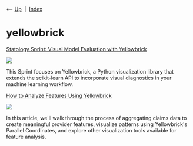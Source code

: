 <div class="nav">

⟵ [Up](index.html)  \|  [Index](index.html)

</div>

# yellowbrick

<div class="cards">

<div class="card">

<div class="card-title">

[Statology Sprint: Visual Model Evaluation with
Yellowbrick](https://www.statology.org/statology-sprint-visual-model-evaluation-with-yellowbrick/)

</div>

<div class="card-image">

[![](https://www.statology.org/wp-content/uploads/2025/05/sta-sprint-yellowbrick.png)](https://www.statology.org/statology-sprint-visual-model-evaluation-with-yellowbrick/)

</div>

This Sprint focuses on Yellowbrick, a Python visualization library that
extends the scikit-learn API to incorporate visual diagnostics in your
machine learning workflow.

</div>

<div class="card">

<div class="card-title">

[How to Analyze Features Using
Yellowbrick](https://www.statology.org/how-to-analyze-features-using-yellowbrick/)

</div>

<div class="card-image">

[![](https://www.statology.org/wp-content/uploads/2025/02/sta-yellowbrick-02.png)](https://www.statology.org/how-to-analyze-features-using-yellowbrick/)

</div>

In this article, we'll walk through the process of aggregating claims
data to create meaningful provider features, visualize patterns using
Yellowbrick's Parallel Coordinates, and explore other visualization
tools available for feature analysis.

</div>

</div>
